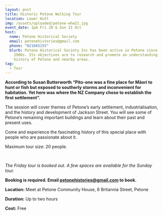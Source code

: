 ```yaml
---
layout: post
title: Historic Petone Walking Tour
location: Lower Hutt
img: /assets/uploaded/petone-whw21.jpg
event_date: 1pm Fri 29 & Sun 31 Oct
host:
  name: Petone Historical Society
  email: petonehistories@gmail.com
  phone: "021665155"
  blurb: Petone Historical Society Inc has been active in Petone since the late
    1980s. Its objectives are to research and promote an understanding of the
    history of Petone and nearby areas.
tag:
  - Tour
---
```

**According to Susan Butterworth “Pito-one was a fine place for Māori to hunt or fish but exposed to southerly storms and inconvenient for habitation. Yet here was where the NZ Company chose to establish the first settlement”.** 

The session will cover themes of Petone’s early settlement, industrialisation, and the history and development of Jackson Street. You will see some of Petone’s remaining important buildings and learn about their past and present uses.

Come and experience the fascinating history of this special place with people who are passionate about it.

Maximum tour size: 20 people.

<br>

*The Friday tour is booked out. A few spaces are available for the Sunday tour.*

**Booking is required. Email [petonehistories@gmail.com](mailto:petonehistories@gmail.com) to book.**

**Location:** Meet at Petone Community House, 6 Britannia Street, Petone

**Duration:** Up to two hours

**Cost:** Free